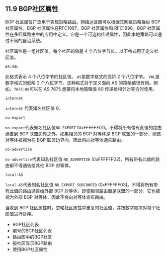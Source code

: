 ## 11.9 BGP社区属性

BGP 社区属性广泛用于实现策略路由。网络运营商可以根据其网络策略操纵 BGP 社区属性。BGP 社区属性在RFC1997，BGP 社区属性和 RFC1998，BGP 社区属性在多归属路由中的应用中定义。它是一个可选的传递属性，因此本地策略可以通过不同的自治系统。

社区属性是一组社区值。每个社区的值是 4 个八位字节长。以下格式用于定义社区值。

```shell
AS:VAL
```

此格式表示 4 个八位字节的社区值。 `AS`是数字格式的高阶 2 个八位字节。 `VAL`是数字格式的低阶 2 个八位字节。这种格式对于定义面向 AS 的策略值很有用。例如，`7675:80`可以在 AS 7675 想要将本地策略值 80 传递给相邻对等方时使用。

```shell
internet
```

`internet` 代表知名社区值 0。

```shell
no-export
```

`no-export`代表知名社区值`NO_EXPORT`
(0xFFFFFF01)。不得将所有带有此值的路由通告到 BGP 联盟边界之外。如果相邻的 BGP 对等体是 BGP 联盟的一部分，则该对等体被视为在 BGP 联盟边界内，因此将向对等体通告路由。

```shell
no-advertise
```

`no-advertise`代表知名社区值 `NO_ADVERTISE`
(0xFFFFFF02)。所有带有此值的路由都不得通告给其他 BGP 对等体。

```shell
local-AS
```

`local-AS`代表知名社区值 `NO_EXPORT_SUBCONFED` (0xFFFFFF03)。不得将所有带有此值的路由通告给外部 BGP 对等体。即使相邻路由器是联盟的一部分，它也被视为外部 BGP 对等体，因此不会向对等体宣布路由。

当收到 BGP 社区属性时，忽略社区属性中重复的社区值，并按数字顺序对每个社区值进行排序。

- BGP社区列表
- 编号的BGP社区列表
- 路由图中的BGP社区
- 按社区显示BGP路由
- 使用BGP社区属性